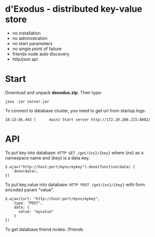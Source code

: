 d'Exodus - distributed key-value store
======================================
- no installation
- no administration
- no start parameters
- no single point of failure
- friends node auto discovery
- http/json api

Start
=====
Download and unpack **dexodus.zip**. Then type:
        
    java -jar server.jar

To connect to database cluster, you need to get url from startup logs:

    18:15:56.443 [      main] Start server http://172.20.208.215:8082/

API
===
To put key into database: `HTTP GET /get/{ns}/{key}` where {ns} as a namespace name and {key} is a data key.

    $.ajax("http://host:port/myns/mykey").done(function(data) {
        done(data);
    })

To put key,value into database: `HTTP POST /get/{ns}/{key}` with form encoded param "value".

    $.ajax({url: "http://host:port/myns/mykey",
        type: "POST",
        data: {
          value: "myvalue"
        }
    })

To get database friend nodes:
/friends
